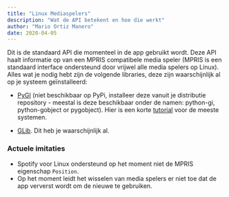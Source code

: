 ```yaml
---
title: "Linux Mediaspelers"
description: "Wat de API betekent en hoe die werkt"
author: "Mario Ortiz Manero"
date: 2020-04-05
---
```


Dit is de standaard API die momenteel in de app gebruikt wordt. Deze API haalt informatie op van een MPRIS compatibele media speler (MPRIS is een standaard interface ondersteund door vrijwel alle media spelers op Linux). Alles wat je nodig hebt zijn de volgende libraries, deze zijn waarschijnlijk al op je systeem geïnstalleerd:

* [PyGI](https://pygobject.readthedocs.io/en/latest/) (niet beschikbaar op PyPi, installeer deze vanuit je distributie repository - meestal is deze beschikbaar onder de namen: python-gi, python-gobject or pygobject). Hier is een korte [tutorial](https://pygobject.readthedocs.io/en/latest/getting_started.html) voor de meeste systemen.

* [GLib](https://developer.gnome.org/glib/). Dit heb je waarschijnlijk al.


### Actuele imitaties
* Spotify voor Linux ondersteund op het moment niet de MPRIS eigenschap `Position`.
* Op het moment leidt het wisselen van media spelers er niet toe dat de app ververst wordt om de nieuwe te gebruiken.
